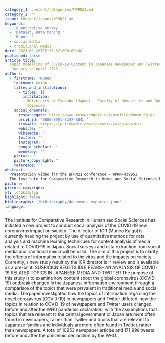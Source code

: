 ```yaml
---
category_1: content/categories/WPRN21.md
category_2: ''
issue: content/issues/WPRN21.md
keywords:
  - 'Quantitative survey '
  - 'Dataset, Data Mining '
  - 'Report '
  - social media
  - traditional media
date: 2021-09-28T15:32:37.000+00:00
published: false
article_title:
  Topic modelling of COVID-19 Content in Japanese newspaper and Twitter
  -January to April 2020
authors:
  - firstname: 'Muneo '
    lastname: Kaigo
    titles_and_institutions:
      - titles: []
        institution:
          University of Tsukuba (Japan) - Faculty of Humanities and Social
          Sciences
    social_channels:
      researchgate: https://www.researchgate.net/profile/Muneo-Kaigo
      orcid_id: '0000-0001-5247-6041 '
      linkedin: https://jp.linkedin.com/in/muneo-kaigo-69a26a2
      website: ''
      wikipedia: ''
      twitter: ''
      instagram: ''
      google_scholar: ''
      mendeley: ''
    picture: ''
    picture_copyright: ''
    reference: ''
abstract: |-
  Presentation video for the WPRN21 conference - WPRN-439951
  The Institute for Comparative Research in Human and Social Sciences has initiated a new project to conduct social analysis of the COVID-19 new coronavirus impact on society. The purpose of this study is to examine how content about the global coronavirus (COVID-19) outbreak changed in the Japanese information environment through a comparison of the topics that were prevalent in traditional media and social media.
picture: ''
picture_copyright: ''
yt: lo45kaXwtyg
highlight: false
bibliography: '/bibliography/documents-exportes.json'
language: ''
---
```


The Institute for Comparative Research in Human and Social Sciences has initiated a new project to conduct social analysis of the COVID-19 new coronavirus impact on society. The director of ICR (Muneo Kaigo) is currently heading the project by use of quantitative methods for data analysis and machine learning techniques for content analysis of media related to COVID-19 in Japan. Social surveys and data extraction from social media and traditional media will be used. The aim of this project is to clarify the effects of information related to the virus and the impacts on society. Currently, a new study result by the ICR director is in review and is available as a pre-print: SUSPICION BEGETS IDLE FEARS– AN ANALYSIS OF COVID-19 RELATED TOPICS IN JAPANESE MEDIA AND TWITTER The purpose of this study is to examine how content about the global coronavirus (COVID-19) outbreak changed in the Japanese information environment through a comparison of the topics that were prevalent in traditional media and social media. The paper investigated how the topics of information regarding the novel coronavirus (COVID-19) in newspapers and Twitter differed, how the topics in relation to COVID-19 of newspapers and Twitter users changed before and after the WHO pandemic declaration, with the assumptions that topics that are relevant to the central government of Japan are more often found in newspapers, rather than Twitter and topics that are relevant to Japanese families and individuals are more often found in Twitter, rather than newspapers. A total of 10953 newspaper articles and 171,996 tweets before and after the pandemic declaration by the WHO.

<Youtube yt="lo45kaXwtyg" caption ="WPRN-469352 ProjectTopic modelling of COVID-19 Content in Japanese newspaper and Twitter -January to April 2020"></Youtube>
